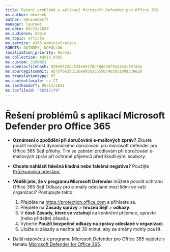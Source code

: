 ```yaml
---
title: Řešení problémů s aplikací Microsoft Defender pro Office 365
ms.author: deniseb
author: denisebmsft
manager: laurawi
ms.date: 04/21/2020
ms.audience: Admin
ms.topic: article
ms.service: o365-administration
ROBOTS: NOINDEX, NOFOLLOW
localization_priority: Normal
ms.collection: Admin_O365
ms.custom: 3100021
ms.openlocfilehash: 026e9722ac533e69178c40dd26792a362cf8fdda
ms.sourcegitcommit: ab75f66355116e995b3cb5505465b31989339e28
ms.translationtype: MT
ms.contentlocale: cs-CZ
ms.lasthandoff: 08/13/2021
ms.locfileid: "58317179"
---
```

# <a name="troubleshoot-issues-with-microsoft-defender-for-office-365"></a>Řešení problémů s aplikací Microsoft Defender pro Office 365

- **Oznámení o zpoždění při doručování e-mailových zpráv?** Zkuste použít možnost dynamického doručování pro microsoft defender pro Office 365 Sejf přílohy. Tím se zabrání prodlevám při doručování e-mailových zpráv při ochraně příjemců před škodlivými soubory.
- **Chcete nahlásit falešná kladná nebo falešná negativa?** Použijte [Průzkumníka odeslání.](https://protection.office.com/reportsubmission)
- **Věděli jste, že v programu Microsoft Defender** můžete povolit ochranu Office 365 Sejf Odkazy pro e-maily odeslané mezi lidmi ve vaší organizaci? Postupujte takto:
    1. Přejděte na https://protection.office.com a přihlaste se.
    2. Přejděte na **Zásady správy**  >  **hrozeb Sejf**  >  **odkazy**.
    3. V **části Zásady, které se vztahují** na konkrétní příjemce, upravte (nebo přidejte) zásadu.
    4. Vyberte **Použít bezpečné odkazy na zprávy odeslané v organizaci**.
    5. Uložte si zásady a nechte až 30 minut, aby se změny mohly použít.

- Další nápovědu k programu Microsoft Defender pro Office 365 najdete v tématu [Microsoft Defender for Office 365](https://docs.microsoft.com/microsoft-365/security/office-365-security/office-365-atp).